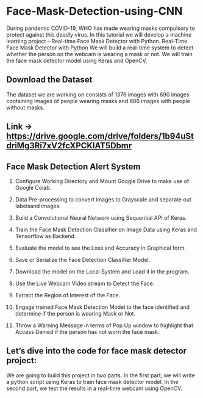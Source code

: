 # Face-Mask-Detection-using-CNN
During pandemic COVID-19, WHO has made wearing masks compulsory to protect against this deadly virus. In this tutorial we will develop a machine learning project – Real-time Face Mask Detector with Python.
Real-Time Face Mask Detector with Python
We will build a real-time system to detect whether the person on the webcam is wearing a mask or not. We will train the face mask detector model using Keras and OpenCV.

## Download the Dataset
The dataset we are working on consists of 1376 images with 690 images containing images of people wearing masks and 686 images with people without masks.
## Link -> https://drive.google.com/drive/folders/1b94uStdriMg3Ri7xV2fcXPCKIAT5Dbmr

## Face Mask Detection Alert System
1. Configure Working Directory and Mount Google Drive to make use of Google Colab.

2. Data Pre-processing to convert images to Grayscale and separate out labelsand images. 

3. Build a Convolutional Neural Network using Sequential API of Keras.

4. Train the Face Mask Detection Classifier on Image Data using Keras and Tensorflow as Backend.

5. Evaluate the model to see the Loss and Accuracy in Graphical form.

6. Save or Serialize the Face Detection Classifier Model.

7. Download the model on the Local System and Load it in the program.

8. Use the Live Webcam Video stream to Detect the Face.

9. Extract the Region of Interest of the Face.

10. Engage trained Face Mask Detection Model to the face identified and determine if the person is wearing Mask or Not.

11. Throw a Warning Message in terms of Pop Up window to highlight that Access Denied if the person has not worn the face mask.


## Let’s dive into the code for face mask detector project:
We are going to build this project in two parts. In the first part, we will write a python script using Keras to train face mask detector model. In the second part, we test the results in a real-time webcam using OpenCV.


